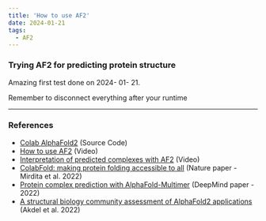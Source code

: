 ```yaml
---
title: 'How to use AF2'
date: 2024-01-21
tags:
  - AF2
---
```

### Trying AF2 for predicting protein structure 

Amazing first test done on 2024- 01- 21.

Remember to disconnect everything after your runtime





---
### References 
- [Colab AlphaFold2](https://colab.research.google.com/github/deepmind/alphafold/blob/main/notebooks/AlphaFold.ipynb?pli=1) (Source Code)
- [How to use AF2](https://www.youtube.com/watch?v=eLy7PdzRgLs) (Video)
- [Interpretation of predicted complexes with AF2](https://www.youtube.com/watch?v=_hkxQ8h6L-Q) (Video)
- [ColabFold: making protein folding accessible to all](https://www.nature.com/articles/s41592-022-01488-1) (Nature paper - Mirdita et al. 2022) 
- [Protein complex prediction with AlphaFold-Multimer](https://www.biorxiv.org/content/10.1101/2021.10.04.463034v2.full.pdf) (DeepMind paper - 2022)
- [A structural biology community assessment of AlphaFold2 applications](https://www.nature.com/articles/s41594-022-00849-w) (Akdel et al. 2022)
